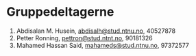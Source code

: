 # Gruppedeltagerne
1. Abdisalan M. Husein, abdisalh@stud.ntnu.no, 	40527878
2. Petter Ronning, 		pettron@stud.ntnt.no, 	90181326
3. Mahamed Hassan Said, mahameds@stud.ntnu.no, 	97372577